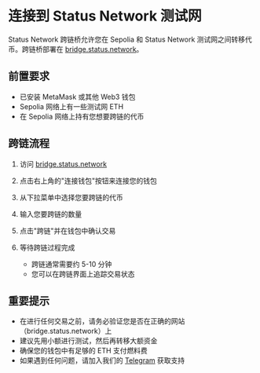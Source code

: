 # 连接到 Status Network 测试网

Status Network 跨链桥允许您在 Sepolia 和 Status Network 测试网之间转移代币。跨链桥部署在 [bridge.status.network](https://bridge.status.network)。

## 前置要求

- 已安装 MetaMask 或其他 Web3 钱包
- Sepolia 网络上有一些测试网 ETH
- 在 Sepolia 网络上持有您想要跨链的代币

## 跨链流程

1. 访问 [bridge.status.network](https://bridge.status.network)

2. 点击右上角的"连接钱包"按钮来连接您的钱包

3. 从下拉菜单中选择您要跨链的代币

4. 输入您要跨链的数量

5. 点击"跨链"并在钱包中确认交易

6. 等待跨链过程完成
   - 跨链通常需要约 5-10 分钟
   - 您可以在跨链界面上追踪交易状态

## 重要提示

- 在进行任何交易之前，请务必验证您是否在正确的网站（bridge.status.network）上
- 建议先用小额进行测试，然后再转移大额资金
- 确保您的钱包中有足够的 ETH 支付燃料费
- 如果遇到任何问题，请加入我们的 [Telegram](https://t.me/statusl2) 获取支持
